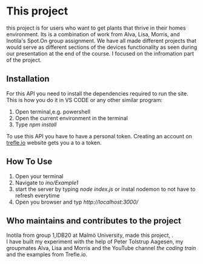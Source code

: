 # This project

this project is for users who want to get plants that thrive in their homes environment.
Its is a combination of work from Alva, Lisa, Morris, and Inotila's Spot.On group assignment. We have all made different projects that would serve as different sections of the devices functionality as seen during our presentation at the end of the course. I focused on the infromation part of the project.


## Installation
For this API you need to install the dependencies required to run the site. 
This is how you do it in VS CODE or any other similar program:
1. Open terminal,e.g. powershell
2. Open the current environment in the terminal
3. Type _npm install_  
 
To use this API you have to have a personal token. Creating an account on [trefle.io](https://trefle.io/) website gets you a to a token. 
 
## How To Use
1. Open your terminal
2. Navigate to _ino/Example1_
3. start the server by typing _node index.js_ or instal nodemon to not have to refresh everytime
4. Open you browser and typ _http://localhost:3000/_

 
## Who maintains and contributes to the project
Inotila from group 1,IDB20 at Malmö University, made this project, .  
I have built my experiment with the help of Peter Tolstrup Aagesen, my groupmates Alva, Lisa and Morris and the YouTube channel _the coding train_ and the examples from Trefle.io. 